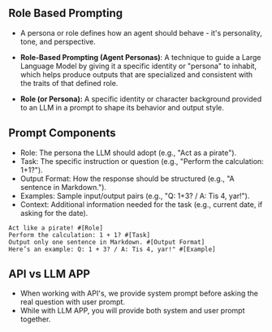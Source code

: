 ## Role Based Prompting

- A persona or role defines how an agent should behave - it's personality, tone, and perspective.

- **Role-Based Prompting (Agent Personas)**: A technique to guide a Large Language Model by giving it a specific
  identity or "persona" to inhabit, which helps produce outputs that are specialized and consistent with the traits
  of that defined role.

- **Role (or Persona):** A specific identity or character background provided to an LLM in a prompt to shape
  its behavior and output style.

## Prompt Components

- Role: The persona the LLM should adopt (e.g., "Act as a pirate").
- Task: The specific instruction or question (e.g., "Perform the calculation: 1+1?").
- Output Format: How the response should be structured (e.g., "A sentence in Markdown.").
- Examples: Sample input/output pairs (e.g., "Q: 1+3? / A: Tis 4, yar!").
- Context: Additional information needed for the task (e.g., current date, if asking for the date).

```text
Act like a pirate! #[Role]
Perform the calculation: 1 + 1? #[Task]
Output only one sentence in Markdown. #[Output Format]
Here’s an example: Q: 1 + 3? / A: Tis 4, yar!" #[Example]
```

## API vs LLM APP

- When working with API's, we provide system prompt before asking the real question with user prompt.
- While with LLM APP, you will provide both system and user prompt together.